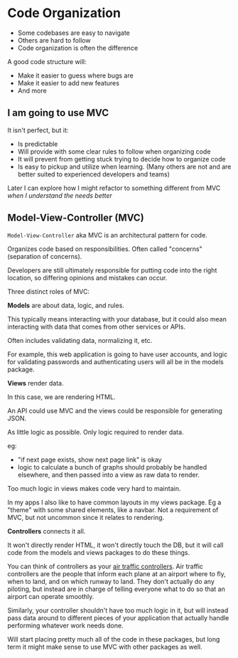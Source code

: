 # Code Organization

- Some codebases are easy to navigate
- Others are hard to follow
- Code organization is often the difference

A good code structure will:

- Make it easier to guess where bugs are
- Make it easier to add new features
- And more

## I am going to use MVC

It isn't perfect, but it:

- Is predictable
- Will provide with some clear rules to follow when organizing code
- It will prevent from getting stuck trying to decide how to organize code
- Is easy to pickup and utilize when learning. (Many others are not and are better suited to experienced developers and teams)

Later I can explore how I might refactor to something different from MVC _when I understand the needs better_

## Model-View-Controller (MVC)

`Model-View-Controller` aka MVC is an architectural pattern for code.

Organizes code based on responsibilities. Often called "concerns" (separation of concerns).

Developers are still ultimately responsible for putting code into the right location, so differing opinions and mistakes can occur.

Three distinct roles of MVC:

**Models** are about data, logic, and rules.

This typically means interacting with your database, but it could also mean interacting with data that comes from other services or APIs.

Often includes validating data, normalizing it, etc.

For example, this web application is going to have user accounts, and logic for validating passwords and authenticating users will all be in the models package.

**Views** render data.

In this case, we are rendering HTML.

An API could use MVC and the views could be responsible for generating JSON.

As little logic as possible. Only logic required to render data.

eg:

- "if next page exists, show next page link" is okay
- logic to calculate a bunch of graphs should probably be handled elsewhere, and then passed into a view as raw data to render.

Too much logic in views makes code very hard to maintain.

In my apps I also like to have common layouts in my views package. Eg a "theme" with some shared elements, like a navbar.
Not a requirement of MVC, but not uncommon since it relates to rendering.

**Controllers** connects it all.

It won't directly render HTML, it won't directly touch the DB, but it will call code from the models and views packages to do these things.

You can think of controllers as your [air traffic controllers](https://en.wikipedia.org/wiki/Air_traffic_control). Air traffic controllers are the people that inform each plane at an airport where to fly, when to land, and on which runway to land. They don't actually do any piloting, but instead are in charge of telling everyone what to do so that an airport can operate smoothly.

Similarly, your controller shouldn't have too much logic in it, but will instead pass data around to different pieces of your application that actually handle performing whatever work needs done.

Will start placing pretty much all of the code in these packages, but long term it might make sense to use MVC with other packages as well.

